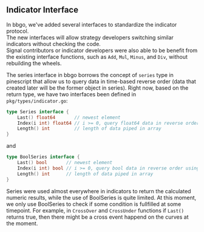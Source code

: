 Indicator Interface
-----------------------------------

In bbgo, we've added several interfaces to standardize the indicator protocol.  
The new interfaces will allow strategy developers switching similar indicators without checking the code.  
Signal contributors or indicator developers were also able to be benefit from the existing interface functions, such as `Add`, `Mul`, `Minus`, and `Div`, without rebuilding the wheels.

The series interface in bbgo borrows the concept of `series` type in pinescript that allow us to query data in time-based reverse order (data that created later will be the former object in series). Right now, based on the return type, we have two interfaces been defined in `pkg/types/indicator.go`:

```go
type Series interface {
	Last() float64       // newest element
	Index(i int) float64 // i >= 0, query float64 data in reverse order using i as index
	Length() int         // length of data piped in array
}
```

and 

```go
type BoolSeries interface {
	Last() bool       // newest element
	Index(i int) bool // i >= 0, query bool data in reverse order using i as index
	Length() int      // length of data piped in array
}
```

Series were used almost everywhere in indicators to return the calculated numeric results, while the use of BoolSeries is quite limited. At this moment, we only use BoolSeries to check if some condition is fullfilled at some timepoint. For example, in `CrossOver` and `CrossUnder` functions if `Last()` returns true, then there might be a cross event happend on the curves at the moment.



